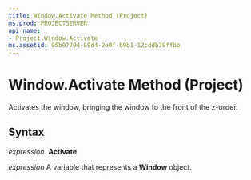 ```yaml
---
title: Window.Activate Method (Project)
ms.prod: PROJECTSERVER
api_name:
- Project.Window.Activate
ms.assetid: 95b97794-89d4-2e0f-b9b1-12cddb38ffbb
---
```



# Window.Activate Method (Project)

Activates the window, bringing the window to the front of the z-order.


## Syntax

 _expression_. **Activate**

 _expression_ A variable that represents a **Window** object.


